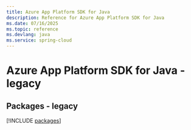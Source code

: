 ```yaml
---
title: Azure App Platform SDK for Java
description: Reference for Azure App Platform SDK for Java
ms.date: 07/16/2025
ms.topic: reference
ms.devlang: java
ms.service: spring-cloud
---
```

# Azure App Platform SDK for Java - legacy
## Packages - legacy
[!INCLUDE [packages](app-platform-index.md)]